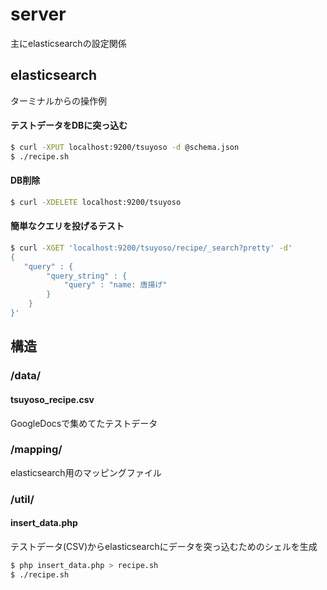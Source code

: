 # server

主にelasticsearchの設定関係

## elasticsearch

ターミナルからの操作例

#### テストデータをDBに突っ込む
```sh
$ curl -XPUT localhost:9200/tsuyoso -d @schema.json
$ ./recipe.sh
```

#### DB削除
```sh
$ curl -XDELETE localhost:9200/tsuyoso
```

#### 簡単なクエリを投げるテスト

```sh
$ curl -XGET 'localhost:9200/tsuyoso/recipe/_search?pretty' -d'
{
   "query" : {
        "query_string" : {
            "query" : "name: 唐揚げ"
        }
    }
}'
```

## 構造
### /data/
#### tsuyoso_recipe.csv
GoogleDocsで集めてたテストデータ

### /mapping/
elasticsearch用のマッピングファイル

### /util/
#### insert_data.php
テストデータ(CSV)からelasticsearchにデータを突っ込むためのシェルを生成

```sh
$ php insert_data.php > recipe.sh
$ ./recipe.sh
```

